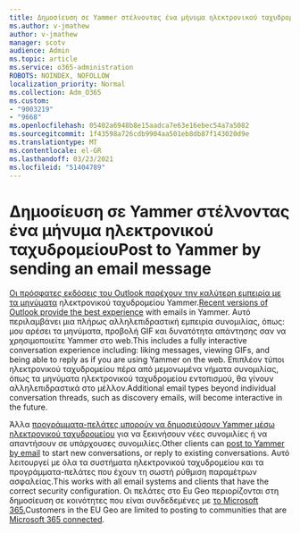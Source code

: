```yaml
---
title: Δημοσίευση σε Yammer στέλνοντας ένα μήνυμα ηλεκτρονικού ταχυδρομείου
ms.author: v-jmathew
author: v-jmathew
manager: scotv
audience: Admin
ms.topic: article
ms.service: o365-administration
ROBOTS: NOINDEX, NOFOLLOW
localization_priority: Normal
ms.collection: Adm_O365
ms.custom:
- "9003219"
- "9668"
ms.openlocfilehash: 05402a6948b8e15aadca7e63e16ebec54a7a5082
ms.sourcegitcommit: 1f43598a726cdb9904aa501eb8db87f143020d9e
ms.translationtype: MT
ms.contentlocale: el-GR
ms.lasthandoff: 03/23/2021
ms.locfileid: "51404789"
---
```

# <a name="post-to-yammer-by-sending-an-email-message"></a><span data-ttu-id="0a668-102">Δημοσίευση σε Yammer στέλνοντας ένα μήνυμα ηλεκτρονικού ταχυδρομείου</span><span class="sxs-lookup"><span data-stu-id="0a668-102">Post to Yammer by sending an email message</span></span>

<span data-ttu-id="0a668-103">[Οι πρόσφατες εκδόσεις του Outlook παρέχουν την καλύτερη εμπειρία με τα μηνύματα](https://support.microsoft.com/office/work-with-yammer-from-outlook-fd695485-225b-410f-b24a-17f971b46b25) ηλεκτρονικού ταχυδρομείου Yammer.</span><span class="sxs-lookup"><span data-stu-id="0a668-103">[Recent versions of Outlook provide the best experience](https://support.microsoft.com/office/work-with-yammer-from-outlook-fd695485-225b-410f-b24a-17f971b46b25) with emails in Yammer.</span></span> <span data-ttu-id="0a668-104">Αυτό περιλαμβάνει μια πλήρως αλληλεπιδραστική εμπειρία συνομιλίας, όπως: μου αρέσει τα μηνύματα, προβολή GIF και δυνατότητα απάντησης σαν να χρησιμοποιείτε Yammer στο web.</span><span class="sxs-lookup"><span data-stu-id="0a668-104">This includes a fully interactive conversation experience including: liking messages, viewing GIFs, and being able to reply as if you are using Yammer on the web.</span></span> <span data-ttu-id="0a668-105">Επιπλέον τύποι ηλεκτρονικού ταχυδρομείου πέρα από μεμονωμένα νήματα συνομιλίας, όπως τα μηνύματα ηλεκτρονικού ταχυδρομείου εντοπισμού, θα γίνουν αλληλεπιδραστικά στο μέλλον.</span><span class="sxs-lookup"><span data-stu-id="0a668-105">Additional email types beyond individual conversation threads, such as discovery emails, will become interactive in the future.</span></span>

<span data-ttu-id="0a668-106">Άλλα [προγράμματα-πελάτες μπορούν να δημοσιεύσουν Yammer μέσω ηλεκτρονικού ταχυδρομείου](https://support.microsoft.com/office/new-yammer-post-to-yammer-by-sending-an-email-message-830e6825-56f6-4169-a6b9-1b3ca0cdad4d) για να ξεκινήσουν νέες συνομιλίες ή να απαντήσουν σε υπάρχουσες συνομιλίες.</span><span class="sxs-lookup"><span data-stu-id="0a668-106">Other clients can [post to Yammer by email](https://support.microsoft.com/office/new-yammer-post-to-yammer-by-sending-an-email-message-830e6825-56f6-4169-a6b9-1b3ca0cdad4d) to start new conversations, or reply to existing conversations.</span></span> <span data-ttu-id="0a668-107">Αυτό λειτουργεί με όλα τα συστήματα ηλεκτρονικού ταχυδρομείου και τα προγράμματα-πελάτες που έχουν τη σωστή ρύθμιση παραμέτρων ασφαλείας.</span><span class="sxs-lookup"><span data-stu-id="0a668-107">This works with all email systems and clients that have the correct security configuration.</span></span> <span data-ttu-id="0a668-108">Οι πελάτες στο Eu Geo περιορίζονται στη δημοσίευση σε κοινότητες που είναι συνδεδεμένες με [το Microsoft 365.](https://docs.microsoft.com/yammer/manage-yammer-groups/yammer-and-office-365-groups)</span><span class="sxs-lookup"><span data-stu-id="0a668-108">Customers in the EU Geo are limited to posting to communities that are [Microsoft 365 connected](https://docs.microsoft.com/yammer/manage-yammer-groups/yammer-and-office-365-groups).</span></span>
